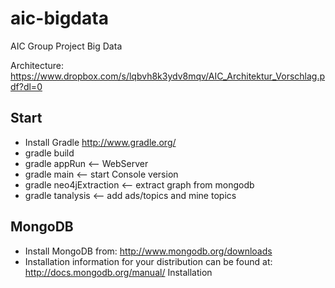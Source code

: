 aic-bigdata
===========

AIC Group Project Big Data

Architecture:
https://www.dropbox.com/s/lqbvh8k3ydv8mqv/AIC_Architektur_Vorschlag.pdf?dl=0

Start
-----------

- Install Gradle http://www.gradle.org/
- gradle build
- gradle appRun          <-- WebServer
- gradle main            <-- start Console version
- gradle neo4jExtraction <-- extract graph from mongodb
- gradle tanalysis <-- add ads/topics and mine topics

MongoDB
-----------

- Install MongoDB from: http://www.mongodb.org/downloads
- Installation information for your distribution can be found at: http://docs.mongodb.org/manual/ Installation
